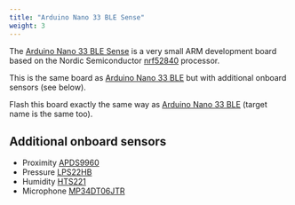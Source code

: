 ```yaml
---
title: "Arduino Nano 33 BLE Sense"
weight: 3
---
```


The [Arduino Nano 33 BLE Sense](https://store.arduino.cc/arduino-nano-33-ble-sense) is a very small ARM development board based on the Nordic Semiconductor [nrf52840](https://www.nordicsemi.com/eng/Products/nRF52840) processor.

This is the same board as [Arduino Nano 33 BLE](nano-33-ble) but with additional onboard sensors (see below).

Flash this board exactly the same way as [Arduino Nano 33 BLE](nano-33-ble) (target name is the same too).

## Additional onboard sensors

* Proximity [APDS9960](https://github.com/tinygo-org/drivers/tree/release/apds9960)
* Pressure [LPS22HB](https://github.com/tinygo-org/drivers/tree/release/lps22hb)
* Humidity [HTS221](https://github.com/tinygo-org/drivers/tree/release/hts221)
* Microphone [MP34DT06JTR](https://github.com/tinygo-org/drivers/tree/release/microphone)
